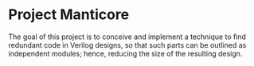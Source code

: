# Project Manticore

The goal of this project is to conceive and implement a technique to find redundant code in Verilog designs, so that such parts can be outlined as independent modules; hence, reducing the size of the resulting design.
